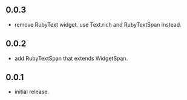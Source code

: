 ## 0.0.3

* remove RubyText widget. use Text.rich and RubyTextSpan instead.

## 0.0.2

* add RubyTextSpan that extends WidgetSpan.

## 0.0.1

* initial release.
